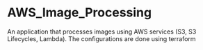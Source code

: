 # AWS_Image_Processing
An application that processes images using AWS services (S3, S3 Lifecycles, Lambda). The configurations are done using terraform 
